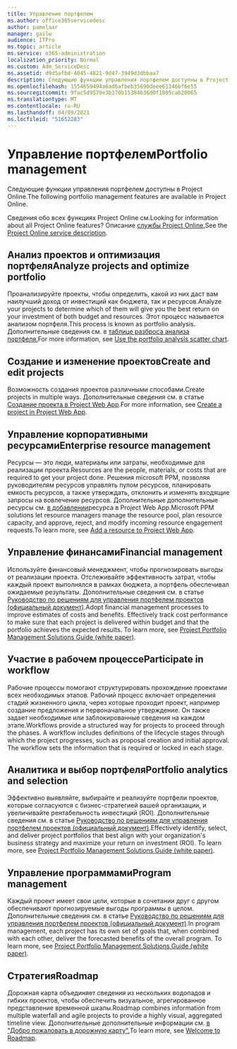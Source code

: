 ```yaml
---
title: Управление портфелем
ms.author: office365servicedesc
author: pamelaar
manager: gailw
audience: ITPro
ms.topic: article
ms.service: o365-administration
localization_priority: Normal
ms.custom: Adm_ServiceDesc
ms.assetid: d9d5afbd-4045-4821-9d47-3949d3dbbaa7
description: Следующие функции управления портфелем доступны в Project Online.
ms.openlocfilehash: 1554659494a6ad6afbeb35690deee61346bf6e55
ms.sourcegitcommit: 9fac5d9579e3b370b15384b36d0f1805cab20065
ms.translationtype: MT
ms.contentlocale: ru-RU
ms.lasthandoff: 04/09/2021
ms.locfileid: "51652283"
---
```

# <a name="portfolio-management"></a><span data-ttu-id="8d46d-103">Управление портфелем</span><span class="sxs-lookup"><span data-stu-id="8d46d-103">Portfolio management</span></span>

<span data-ttu-id="8d46d-104">Следующие функции управления портфелем доступны в Project Online.</span><span class="sxs-lookup"><span data-stu-id="8d46d-104">The following portfolio management features are available in Project Online.</span></span>
  
<span data-ttu-id="8d46d-105">Сведения обо всех функциях Project Online см.</span><span class="sxs-lookup"><span data-stu-id="8d46d-105">Looking for information about all Project Online features?</span></span> <span data-ttu-id="8d46d-106">Описание [службы Project Online.](project-online-service-description.md)</span><span class="sxs-lookup"><span data-stu-id="8d46d-106">See the [Project Online service description](project-online-service-description.md).</span></span>
  
## <a name="analyze-projects-and-optimize-portfolio"></a><span data-ttu-id="8d46d-107">Анализ проектов и оптимизация портфеля</span><span class="sxs-lookup"><span data-stu-id="8d46d-107">Analyze projects and optimize portfolio</span></span>

<span data-ttu-id="8d46d-108">Проанализируйте проекты, чтобы определить, какой из них даст вам наилучший доход от инвестиций как бюджета, так и ресурсов.</span><span class="sxs-lookup"><span data-stu-id="8d46d-108">Analyze your projects to determine which of them will give you the best return on your investment of both budget and resources.</span></span> <span data-ttu-id="8d46d-109">Этот процесс называется анализом портфеля.</span><span class="sxs-lookup"><span data-stu-id="8d46d-109">This process is known as portfolio analysis.</span></span> <span data-ttu-id="8d46d-110">Дополнительные сведения см. в [таблице разброса анализа портфеля.](https://go.microsoft.com/fwlink/?LinkID=823665&amp;clcid=0x409)</span><span class="sxs-lookup"><span data-stu-id="8d46d-110">For more information, see [Use the portfolio analysis scatter chart](https://go.microsoft.com/fwlink/?LinkID=823665&amp;clcid=0x409).</span></span>
  
## <a name="create-and-edit-projects"></a><span data-ttu-id="8d46d-111">Создание и изменение проектов</span><span class="sxs-lookup"><span data-stu-id="8d46d-111">Create and edit projects</span></span>

<span data-ttu-id="8d46d-112">Возможность создания проектов различными способами.</span><span class="sxs-lookup"><span data-stu-id="8d46d-112">Create projects in multiple ways.</span></span> <span data-ttu-id="8d46d-113">Дополнительные сведения см. в статье [Создание проекта в Project Web App](https://go.microsoft.com/fwlink/?LinkID=746895&amp;clcid=0x409).</span><span class="sxs-lookup"><span data-stu-id="8d46d-113">For more information, see [Create a project in Project Web App](https://go.microsoft.com/fwlink/?LinkID=746895&amp;clcid=0x409).</span></span>
  
## <a name="enterprise-resource-management"></a><span data-ttu-id="8d46d-114">Управление корпоративными ресурсами</span><span class="sxs-lookup"><span data-stu-id="8d46d-114">Enterprise resource management</span></span>

<span data-ttu-id="8d46d-115">Ресурсы — это люди, материалы или затраты, необходимые для реализации проекта.</span><span class="sxs-lookup"><span data-stu-id="8d46d-115">Resources are the people, materials, or costs that are required to get your project done.</span></span> <span data-ttu-id="8d46d-116">Решения microsoft PPM, позволяя руководителям ресурсов управлять пулом ресурсов, планировать емкость ресурсов, а также утверждать, отклонить и изменять входящие запросы на вовлечение ресурсов. Дополнительные дополнительные ресурсы см. [в добавлении](https://go.microsoft.com/fwlink/p/?LinkId=271320)ресурса в Project Web App.</span><span class="sxs-lookup"><span data-stu-id="8d46d-116">Microsoft PPM solutions let resource managers manage the resource pool, plan resource capacity, and approve, reject, and modify incoming resource engagement requests.To learn more, see [Add a resource to Project Web App](https://go.microsoft.com/fwlink/p/?LinkId=271320).</span></span>
  
## <a name="financial-management"></a><span data-ttu-id="8d46d-117">Управление финансами</span><span class="sxs-lookup"><span data-stu-id="8d46d-117">Financial management</span></span>

<span data-ttu-id="8d46d-p105">Используйте финансовый менеджмент, чтобы прогнозировать выгоды от реализации проекта. Отслеживайте эффективность затрат, чтобы каждый проект выполнялся в рамках бюджета, а портфель обеспечивал ожидаемые результаты. Дополнительные сведения см. в статье [Руководство по решениям для управления портфелем проектов (официальный документ)](/project/project-server-2013-and-2016).</span><span class="sxs-lookup"><span data-stu-id="8d46d-p105">Adopt financial management processes to improve estimates of costs and benefits. Effectively track cost performance to make sure that each project is delivered within budget and that the portfolio achieves the expected results. To learn more, see [Project Portfolio Management Solutions Guide (white paper)](/project/project-server-2013-and-2016).</span></span>
  
## <a name="participate-in-workflow"></a><span data-ttu-id="8d46d-121">Участие в рабочем процессе</span><span class="sxs-lookup"><span data-stu-id="8d46d-121">Participate in workflow</span></span>

<span data-ttu-id="8d46d-p106">Рабочие процессы помогают структурировать прохождение проектами всех необходимых этапов. Рабочий процесс включает определения стадий жизненного цикла, через которые проходит проект, например создание предложения и первоначальное утверждение. Он также задает необходимые или заблокированные сведения на каждом этапе.</span><span class="sxs-lookup"><span data-stu-id="8d46d-p106">Workflows provide a structured way for projects to proceed through the phases. A workflow includes definitions of the lifecycle stages through which the project progresses, such as proposal creation and initial approval. The workflow sets the information that is required or locked in each stage.</span></span>
  
## <a name="portfolio-analytics-and-selection"></a><span data-ttu-id="8d46d-125">Аналитика и выбор портфеля</span><span class="sxs-lookup"><span data-stu-id="8d46d-125">Portfolio analytics and selection</span></span>

<span data-ttu-id="8d46d-p107">Эффективно выявляйте, выбирайте и реализуйте портфели проектов, которые согласуются с бизнес-стратегией вашей организации, и увеличивайте рентабельность инвестиций (ROI). Дополнительные сведения см. в статье [Руководство по решениям для управления портфелем проектов (официальный документ)](/project/project-server-2013-and-2016).</span><span class="sxs-lookup"><span data-stu-id="8d46d-p107">Effectively identify, select, and deliver project portfolios that best align with your organization's business strategy and maximize your return on investment (ROI). To learn more, see [Project Portfolio Management Solutions Guide (white paper)](/project/project-server-2013-and-2016).</span></span>
  
## <a name="program-management"></a><span data-ttu-id="8d46d-128">Управление программами</span><span class="sxs-lookup"><span data-stu-id="8d46d-128">Program management</span></span>

<span data-ttu-id="8d46d-p108">Каждый проект имеет свои цели, которые в сочетании друг с другом обеспечивают прогнозируемые выгоды программы в целом. Дополнительные сведения см. в статье [Руководство по решениям для управления портфелем проектов (официальный документ)](/project/project-server-2013-and-2016).</span><span class="sxs-lookup"><span data-stu-id="8d46d-p108">In program management, each project has its own set of goals that, when combined with each other, deliver the forecasted benefits of the overall program. To learn more, see [Project Portfolio Management Solutions Guide (white paper)](/project/project-server-2013-and-2016).</span></span>
  
## <a name="roadmap"></a><span data-ttu-id="8d46d-131">Стратегия</span><span class="sxs-lookup"><span data-stu-id="8d46d-131">Roadmap</span></span>

<span data-ttu-id="8d46d-132">Дорожная карта объединяет сведения из нескольких водопадов и гибких проектов, чтобы обеспечить визуальное, агрегированное представление временной шкалы.</span><span class="sxs-lookup"><span data-stu-id="8d46d-132">Roadmap combines information from multiple waterfall and agile projects to provide a highly visual, aggregated timeline view.</span></span> <span data-ttu-id="8d46d-133">Дополнительные дополнительные информации см. [в "Добро пожаловать в дорожную карту".](https://support.office.com/article/video-welcome-to-roadmap-57764149-51b8-468f-a50d-9ea6a4fd835a)</span><span class="sxs-lookup"><span data-stu-id="8d46d-133">To learn more, see [Welcome to Roadmap](https://support.office.com/article/video-welcome-to-roadmap-57764149-51b8-468f-a50d-9ea6a4fd835a).</span></span>